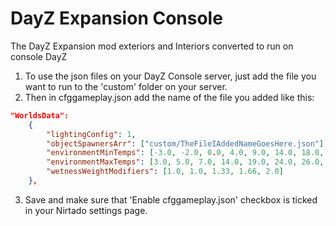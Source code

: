 # DayZ Expansion Console
The DayZ Expansion mod exteriors and Interiors converted to run on console DayZ

1. To use the json files on your DayZ Console server, just add the file you want to run to the 'custom' folder on your server.
2. Then in cfggameplay.json add the name of the file you added like this:
```json
"WorldsData":
	{
		"lightingConfig": 1,
		"objectSpawnersArr": ["custom/TheFileIAddedNameGoesHere.json"],
		"environmentMinTemps": [-3.0, -2.0, 0.0, 4.0, 9.0, 14.0, 18.0, 17.0, 12.0, 7.0, 4.0, 0.0],
		"environmentMaxTemps": [3.0, 5.0, 7.0, 14.0, 19.0, 24.0, 26.0, 25.0, 21.0, 16.0, 10.0, 5.0],
		"wetnessWeightModifiers": [1.0, 1.0, 1.33, 1.66, 2.0]
	},
 ```
3. Save and make sure that 'Enable cfggameplay.json' checkbox is ticked in your Nirtado settings page.

